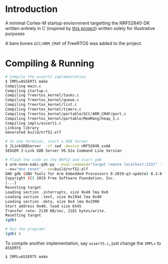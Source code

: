 # Introduction

A minimal Cortex-M startup enviornment targetting the NRF52840-DK written
entirely in C (inspired by
[this project](https://github.com/noahp/minimal-c-cortex-m)) written solely for
illustrative purposes

A bare bones `GCC/ARM_CM4F` of FreeRTOS was added to the project.

# Compiling & Running

```bash
# Compile the assert1 implementation
$ IMPL=ASSERT1 make
Compiling main.c
Compiling startup.c
Compiling freertos_kernel/tasks.c
Compiling freertos_kernel/queue.c
Compiling freertos_kernel/list.c
Compiling freertos_kernel/timers.c
Compiling freertos_kernel/portable/GCC/ARM_CM4F/port.c
Compiling freertos_kernel/portable/MemMang/heap_1.c
Compiling impls/assert1.c
Linking library
Generated build/nrf52.elf

# In one terminal, start a GDB Server
$ JLinkGDBServer  -if swd -device nRF52840_xxAA
SEGGER J-Link GDB Server V6.52a Command Line Version

# Flash the code on the NRF52 and start gdb
$ arm-none-eabi-gdb-py --eval-command="target remote localhost:2331" --ex="mon reset" --ex="load"
--ex="mon reset" --se=build/nrf52.elf
GNU gdb (GNU Tools for Arm Embedded Processors 8-2019-q3-update) 8.3.0.20190703-git
Copyright (C) 2019 Free Software Foundation, Inc.
[...]
Resetting target
Loading section .interrupts, size 0x40 lma 0x0
Loading section .text, size 0x194d lma 0x40
Loading section .data, size 0x4 lma 0x1990
Start address 0x40, load size 6545
Transfer rate: 2130 KB/sec, 2181 bytes/write.
Resetting target
(gdb)

# Run the program!
(gdb) c
```

To compile another implementation, say `assert5.c`, just change the `IMPL=` to
`ASSERT5`

```
$ IMPL=ASSERT5 make
```

